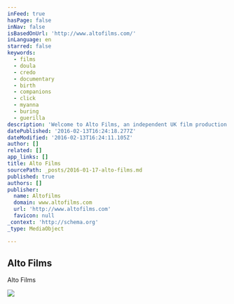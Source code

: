 ```yaml
---
inFeed: true
hasPage: false
inNav: false
isBasedOnUrl: 'http://www.altofilms.com/'
inLanguage: en
starred: false
keywords:
  - films
  - doula
  - credo
  - documentary
  - birth
  - companions
  - click
  - myanna
  - buring
  - guerilla
description: 'Welcome to Alto Films, an independent UK film production company dedicated to making innovative genre films & documentaries.'
datePublished: '2016-02-13T16:24:18.277Z'
dateModified: '2016-02-13T16:24:11.105Z'
author: []
related: []
app_links: []
title: Alto Films
sourcePath: _posts/2016-01-17-alto-films.md
published: true
authors: []
publisher:
  name: Altofilms
  domain: www.altofilms.com
  url: 'http://www.altofilms.com'
  favicon: null
_context: 'http://schema.org'
_type: MediaObject

---
```

<article style=""><h1>Alto Films</h1><p>Alto Films</p><img src="https://s3-us-west-2.amazonaws.com/the-grid-img/p/4b21346b09d8ce4de8fc05bd07cfd2404f8d26eb.jpg" /></article>